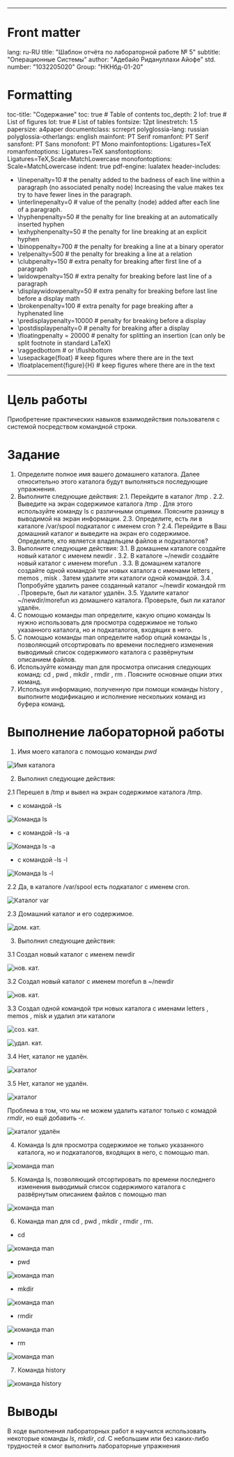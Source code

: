 
---
# Front matter
lang: ru-RU
title: "Шаблон отчёта по лабораторной работе № 5"
subtitle: "Операционные Системы"
author: "Адебайо Ридануллахи Айофе"
std. number: "1032205020"
Group: "НКНбд-01-20"

# Formatting
toc-title: "Содержание"
toc: true # Table of contents
toc_depth: 2
lof: true # List of figures
lot: true # List of tables
fontsize: 12pt
linestretch: 1.5
papersize: a4paper
documentclass: scrreprt
polyglossia-lang: russian
polyglossia-otherlangs: english
mainfont: PT Serif
romanfont: PT Serif
sansfont: PT Sans
monofont: PT Mono
mainfontoptions: Ligatures=TeX
romanfontoptions: Ligatures=TeX
sansfontoptions: Ligatures=TeX,Scale=MatchLowercase
monofontoptions: Scale=MatchLowercase
indent: true
pdf-engine: lualatex
header-includes:
  - \linepenalty=10 # the penalty added to the badness of each line within a paragraph (no associated penalty node) Increasing the value makes tex try to have fewer lines in the paragraph.
  - \interlinepenalty=0 # value of the penalty (node) added after each line of a paragraph.
  - \hyphenpenalty=50 # the penalty for line breaking at an automatically inserted hyphen
  - \exhyphenpenalty=50 # the penalty for line breaking at an explicit hyphen
  - \binoppenalty=700 # the penalty for breaking a line at a binary operator
  - \relpenalty=500 # the penalty for breaking a line at a relation
  - \clubpenalty=150 # extra penalty for breaking after first line of a paragraph
  - \widowpenalty=150 # extra penalty for breaking before last line of a paragraph
  - \displaywidowpenalty=50 # extra penalty for breaking before last line before a display math
  - \brokenpenalty=100 # extra penalty for page breaking after a hyphenated line
  - \predisplaypenalty=10000 # penalty for breaking before a display
  - \postdisplaypenalty=0 # penalty for breaking after a display
  - \floatingpenalty = 20000 # penalty for splitting an insertion (can only be split footnote in standard LaTeX)
  - \raggedbottom # or \flushbottom
  - \usepackage{float} # keep figures where there are in the text
  - \floatplacement{figure}{H} # keep figures where there are in the text
---

# Цель работы

Приобретение практических навыков взаимодействия пользователя с системой
посредством командной строки.

# Задание

1. Определите полное имя вашего домашнего каталога. Далее относительно этого каталога будут выполняться последующие упражнения.
2. Выполните следующие действия:
2.1. Перейдите в каталог /tmp .
2.2. Выведите на экран содержимое каталога /tmp . Для этого используйте команду ls с различными опциями. Поясните разницу в выводимой на экран
информации.
2.3. Определите, есть ли в каталоге /var/spool подкаталог с именем cron ?
2.4. Перейдите в Ваш домашний каталог и выведите на экран его содержимое.
Определите, кто является владельцем файлов и подкаталогов?
3. Выполните следующие действия:
3.1. В домашнем каталоге создайте новый каталог с именем newdir .
3.2. В каталоге ~/newdir создайте новый каталог с именем morefun .
3.3. В домашнем каталоге создайте одной командой три новых каталога с именами letters , memos , misk . Затем удалите эти каталоги одной командой.
3.4. Попробуйте удалить ранее созданный каталог ~/newdir командой rm . Проверьте, был ли каталог удалён.
3.5. Удалите каталог ~/newdir/morefun из домашнего каталога. Проверьте, был ли каталог удалён.
4. С помощью команды man определите, какую опцию команды ls нужно использовать для просмотра содержимое не только указанного каталога, но и подкаталогов, входящих в него.
5. С помощью команды man определите набор опций команды ls , позволяющий отсортировать по времени последнего изменения выводимый список содержимого каталога с развёрнутым описанием файлов.
6. Используйте команду man для просмотра описания следующих команд: cd , pwd , mkdir , rmdir , rm . Поясните основные опции этих команд.
7. Используя информацию, полученную при помощи команды history , выполните модификацию и исполнение нескольких команд из буфера команд.

# Выполнение лабораторной работы

1. Имя моего каталога с помощью команды *pwd*

![Имя каталога](image/1.jpg)

2. Выполнил следующие действия:

2.1 Перешел в /tmp и вывел на экран содержимое каталога /tmp.
- с командой -ls

![Команда ls](image/2.2.jpg)

- с командой -ls -a

![Команда ls -a](image/2.3.jpg)

- с командой -ls -l

![Команда ls -l](image/2.23.jpg)

2.2 Да, в каталоге /var/spool есть подкаталог с именем cron.

![Каталог  var](image/2.30.jpg)

2.3 Домашний каталог и его содержимое.

![дом. кат.](image/2.4.jpg)

3. Выполнил следующие действия:

3.1 Создал новый каталог с именем newdir

![нов. кат.](image/3.1.jpg)

3.2 Создал новый каталог с именем morefun в ~/newdir

![нов. кат.](image/3.2.jpg)

3.3 Создал одной командой три новых каталога с именами letters , memos , misk и удалил эти каталоги

![соз. кат. ](image/3.3.jpg)

![удал. кат. ](image/3.3.1.jpg)

3.4 Нет, каталог не удалён.

![каталог](image/3.4.jpg)

3.5 Нет, каталог не удалён.

![каталог](image/3.5.jpg)

Проблема в том, что мы не можем удалить каталог только с комадой *rmdir*, но ещё добавить *-r*.

![каталог удалён](image/3.6.jpg)

4. Команда ls для просмотра содержимое не только указанного каталога, но и подкаталогов, входящих в него, с помощью man.

![команда man](image/4.1.jpg)

5. Команда ls, позволяющий отсортировать по времени последнего изменения выводимый список содержимого каталога с развёрнутым описанием файлов с помощью man

![команда man](image/4.3.jpg)

6. Команда man для cd , pwd , mkdir , rmdir , rm.
- cd

![команда man](image/6cd.jpg)

- pwd

![команда man](image/6pwd.jpg)

- mkdir

![команда man](image/6mkdir.jpg)

- rmdir

![команда man](image/6rmdir.jpg)

- rm

![команда man](image/6rm.jpg)

7. Команда history

![команда history](image/7.jpg)


# Выводы

В ходе выполнения лабораторных работ я научился использовать некоторые команды *ls*, *mkdir*, *cd*. С небольшим или без каких-либо трудностей я смог выполнить лабораторные упражнения
